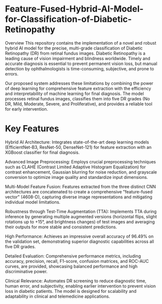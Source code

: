 # Feature-Fused-Hybrid-AI-Model-for-Classification-of-Diabetic-Retinopathy
Overview
This repository contains the implementation of a novel and robust hybrid AI model for the precise, multi-grade classification of Diabetic Retinopathy (DR) from retinal fundus images. Diabetic Retinopathy is a leading cause of vision impairment and blindness worldwide. Timely and accurate diagnosis is essential to prevent permanent vision loss, but manual detection by ophthalmologists is time-consuming, subjective, and prone to errors.

Our proposed system addresses these limitations by combining the power of deep learning for comprehensive feature extraction with the efficiency and interpretability of machine learning for final diagnosis. The model processes retinal fundus images, classifies them into five DR grades (No DR, Mild, Moderate, Severe, and Proliferative), and provides a reliable tool for early intervention.

# Key Features

Hybrid AI Architecture: Integrates state-of-the-art deep learning models (EfficientNet-B3, ResNet-50, DenseNet-121) for feature extraction with an XGBoost classifier for final diagnosis.


Advanced Image Preprocessing: Employs crucial preprocessing techniques such as CLAHE (Contrast Limited Adaptive Histogram Equalization) for contrast enhancement, Gaussian blurring for noise reduction, and grayscale conversion to optimize image quality and standardize input dimensions.


Multi-Model Feature Fusion: Features extracted from the three distinct CNN architectures are concatenated to create a comprehensive "feature-fused vector" (4608-D), capturing diverse image representations and mitigating individual model limitations.


Robustness through Test-Time Augmentation (TTA): Implements TTA during inference by generating multiple augmented versions (horizontal flips, slight rotations up to +15°, and brightness changes) of test images and averaging their outputs for more stable and consistent predictions.

High Performance: Achieves an impressive overall accuracy of 96.49% on the validation set, demonstrating superior diagnostic capabilities across all five DR grades.


Detailed Evaluation: Comprehensive performance metrics, including accuracy, precision, recall, F1-score, confusion matrices, and ROC-AUC curves, are provided, showcasing balanced performance and high discriminative power.

Clinical Relevance: Automates DR screening to reduce diagnostic time, human error, and subjectivity, enabling earlier intervention to prevent vision loss in diabetic patients. The model is designed for scalability and adaptability in clinical and telemedicine applications.


